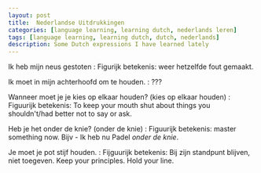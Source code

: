 ```yaml
---
layout: post
title:  Nederlandse Uitdrukkingen
categories: [language learning, learning dutch, nederlands leren]
tags: [language learning, learning dutch, dutch, nederlands]
description: Some Dutch expressions I have learned lately
---
```


Ik heb mijn neus gestoten
: Figurijk betekenis: weer hetzelfde fout gemaakt.

Ik moet in mijn achterhoofd om te houden.
: ???

Wanneer moet je je kies op elkaar houden? (kies op elkaar houden)
: Figuurijk betekenis: To keep your mouth shut about things you shouldn't/had better not to say or ask.

Heb je het onder de knie? (onder de knie)
: Figuurijk betekenis: master something now.  Bijv - Ik heb nu Padel _onder de knie_.

Je moet je pot stijf houden.
: Fijguurijk betekenis: Bij zijn standpunt blijven, niet toegeven. Keep your principles. Hold your line.